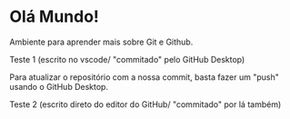 # Olá Mundo!
 Ambiente para aprender mais sobre Git e Github.

 Teste 1 (escrito no vscode/ "commitado" pelo GitHub Desktop)

 Para atualizar o repositório com a nossa commit, basta fazer um "push" usando o GitHub Desktop.

 Teste 2 (escrito direto do editor do GitHub/ "commitado" por lá também)
